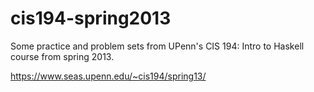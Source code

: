 # cis194-spring2013

Some practice and problem sets from UPenn's CIS 194: Intro to Haskell course from spring 2013.

https://www.seas.upenn.edu/~cis194/spring13/
